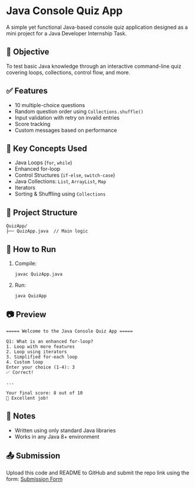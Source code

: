 
# Java Console Quiz App

A simple yet functional Java-based console quiz application designed as a mini project for a Java Developer Internship Task.

## 🎯 Objective

To test basic Java knowledge through an interactive command-line quiz covering loops, collections, control flow, and more.

## ✅ Features

- 10 multiple-choice questions
- Random question order using `Collections.shuffle()`
- Input validation with retry on invalid entries
- Score tracking
- Custom messages based on performance

## 🧩 Key Concepts Used

- Java Loops (`for`, `while`)
- Enhanced for-loop
- Control Structures (`if-else`, `switch-case`)
- Java Collections: `List`, `ArrayList`, `Map`
- Iterators
- Sorting & Shuffling using `Collections`

## 📂 Project Structure

```
QuizApp/
├── QuizApp.java  // Main logic
```

## 🚀 How to Run

1. Compile:
   ```
   javac QuizApp.java
   ```

2. Run:
   ```
   java QuizApp
   ```

## 📷 Preview

```
===== Welcome to the Java Console Quiz App =====

Q1: What is an enhanced for-loop?
1. Loop with more features
2. Loop using iterators
3. Simplified for-each loop
4. Custom loop
Enter your choice (1-4): 3
✅ Correct!

...

Your final score: 8 out of 10
🎉 Excellent job!
```

## 📌 Notes

- Written using only standard Java libraries
- Works in any Java 8+ environment

## 📤 Submission

Upload this code and README to GitHub and submit the repo link using the form:
[Submission Form](https://forms.gle/8Gm83s53KbyXs3Ne9)
